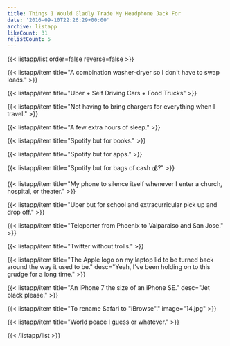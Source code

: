 ```yaml
---
title: Things I Would Gladly Trade My Headphone Jack For
date: '2016-09-10T22:26:29+00:00'
archive: listapp
likeCount: 31
relistCount: 5
---
```


<!--more-->

{{< listapp/list order=false reverse=false >}}

   {{< listapp/item title="A combination washer-dryer so I don't have to swap loads." >}}

   {{< listapp/item title="Uber + Self Driving Cars + Food Trucks" >}}

   {{< listapp/item title="Not having to bring chargers for everything when I travel." >}}

   {{< listapp/item title="A few extra hours of sleep." >}}

   {{< listapp/item title="Spotify but for books." >}}

   {{< listapp/item title="Spotify but for apps." >}}

   {{< listapp/item title="Spotify but for bags of cash 💰?" >}}

   {{< listapp/item title="My phone to silence itself whenever I enter a church, hospital, or theater." >}}

   {{< listapp/item title="Uber but for school and extracurricular pick up and drop off." >}}

   {{< listapp/item title="Teleporter from Phoenix to Valparaiso and San Jose." >}}

   {{< listapp/item title="Twitter without trolls." >}}

   {{< listapp/item title="The Apple logo on my laptop lid to be turned back around the way it used to be."
      desc="Yeah, I've been holding on to this grudge for a long time." >}}

   {{< listapp/item title="An iPhone 7 the size of an iPhone SE."
      desc="Jet black please." >}}

   {{< listapp/item title="To rename Safari to \"iBrowse\"."
      image="14.jpg" >}}

   {{< listapp/item title="World peace I guess or whatever." >}}

{{< /listapp/list >}}
